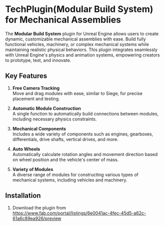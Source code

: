 # TechPlugin(Modular Build System) for Mechanical Assemblies

The **Modular Build System** plugin for Unreal Engine allows users to create dynamic, customizable mechanical assemblies with ease. Build fully functional vehicles, machinery, or complex mechanical systems while maintaining realistic physical behaviors. This plugin integrates seamlessly with Unreal Engine's physics and animation systems, empowering creators to prototype, test, and innovate.

## Key Features

1. **Free Camera Tracking**  
   Move and drag modules with ease, similar to Siege, for precise placement and testing.
   
2. **Automatic Module Construction**  
   A single function to automatically build connections between modules, including necessary physics constraints.
   
3. **Mechanical Components**  
   Includes a wide variety of components such as engines, gearboxes, differentials, drive shafts, vertical drives, and more.

4. **Auto Wheels**  
   Automatically calculate rotation angles and movement direction based on wheel position and the vehicle's center of mass.

5. **Variety of Modules**  
   A diverse range of modules for constructing various types of mechanical systems, including vehicles and machinery.

## Installation

1. Download the plugin from https://www.fab.com/portal/listings/6e0041ac-4fec-45d5-a62c-61a6c89ea926/preview
